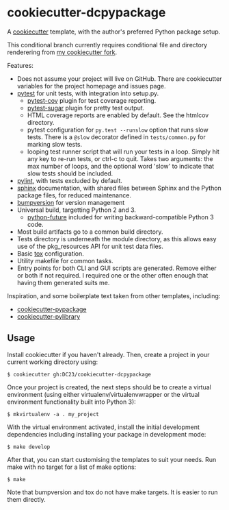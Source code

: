 cookiecutter-dcpypackage
========================

A [cookiecutter](https://github.com/audreyr/cookiecutter) template, with
the author's preferred Python package setup.

This conditional branch currently requires conditional file and directory renderering from
[my cookiecutter fork](https://github.com/DC23/cookiecutter).

Features:

* Does not assume your project will live on GitHub. There are
  cookiecutter variables for the project homepage and issues page.
* [pytest](http://pytest.org/latest/) for unit tests, with integration into setup.py.
    * [pytest-cov](https://pypi.python.org/pypi/pytest-cov) plugin for test coverage reporting.
    * [pytest-sugar](https://pypi.python.org/pypi/pytest-sugar) plugin for pretty test output.
    * HTML coverage reports are enabled by default. See the htmlcov directory.
    * pytest configuration for `py.test --runslow` option that runs slow tests.
      There is a `@slow` decorator defined in `tests/common.py` for marking slow
      tests.
    * looping test runner script that will run your tests in a loop. Simply hit
      any key to re-run tests, or ctrl-c to quit. Takes two arguments: the max
      number of loops, and the optional word 'slow' to indicate that slow tests
      should be included.
* [pylint](http://docs.pylint.org), with tests excluded by default.
* [sphinx](http://sphinx-doc.org/index.html) documentation, with shared files between Sphinx and the Python package files, for reduced maintenance.
* [bumpversion](https://pypi.python.org/pypi/bumpversion) for version management
* Universal build, targetting Python 2 and 3.
    * [python-future](http://python-future.org/index.html) included for writing
      backward-compatible Python 3 code.
* Most build artifacts go to a common build directory.
* Tests directory is underneath the module directory, as this allows easy use of
  the pkg_resources API for unit test data files.
* Basic [tox](http://tox.readthedocs.org/en/latest/index.html) configuration.
* Utility makefile for common tasks.
* Entry points for both CLI and GUI scripts are generated. Remove either or both
  if not required. I required one or the other often enough that having them
  generated suits me.

Inspiration, and some boilerplate text taken from other templates,
including:

* [cookiecutter-pypackage](https://github.com/audreyr/cookiecutter-pypackage)
* [cookiecutter-pylibrary](https://github.com/ionelmc/cookiecutter-pylibrary)

Usage
-----
Install cookiecutter if you haven't already. Then, create a project in
your current working directory using:

    $ cookiecutter gh:DC23/cookiecutter-dcpypackage

Once your project is created, the next steps should be to create a
virtual environment (using either virtualenv/virtualenvwrapper or the
virtual environment functionality built into Python 3):

    $ mkvirtualenv -a . my_project

With the virtual environment activated, install the initial development
dependencies including installing your package in development mode:

    $ make develop

After that, you can start customising the templates to suit your needs.
Run make with no target for a list of make options:

    $ make

Note that bumpversion and tox do not have make targets. It is easier to run
them directly.

